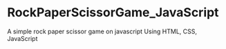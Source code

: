 # RockPaperScissorGame_JavaScript
A simple rock paper scissor game on javascript
Using HTML, CSS, JavaScript
